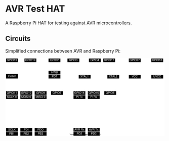 # AVR Test HAT

A Raspberry Pi HAT for testing against AVR microcontrollers.

## Circuits

Simplified connections between AVR and Raspberry Pi:

![Simplified schematic](Circuits.drawio.svg)
